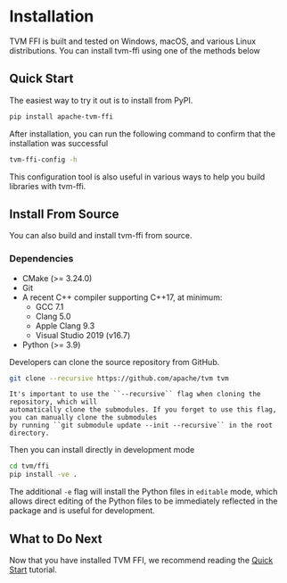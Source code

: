 <!--- Licensed to the Apache Software Foundation (ASF) under one -->
<!--- or more contributor license agreements.  See the NOTICE file -->
<!--- distributed with this work for additional information -->
<!--- regarding copyright ownership.  The ASF licenses this file -->
<!--- to you under the Apache License, Version 2.0 (the -->
<!--- "License"); you may not use this file except in compliance -->
<!--- with the License.  You may obtain a copy of the License at -->

<!---   http://www.apache.org/licenses/LICENSE-2.0 -->

<!--- Unless required by applicable law or agreed to in writing, -->
<!--- software distributed under the License is distributed on an -->
<!--- "AS IS" BASIS, WITHOUT WARRANTIES OR CONDITIONS OF ANY -->
<!--- KIND, either express or implied.  See the License for the -->
<!--- specific language governing permissions and limitations -->
<!--- under the License. -->
# Installation

TVM FFI is built and tested on Windows, macOS, and various
Linux distributions. You can install tvm-ffi using one of the
methods below

## Quick Start

The easiest way to try it out is to install from PyPI.

```bash
pip install apache-tvm-ffi
```

After installation, you can run the following command to confirm that
the installation was successful

```bash
tvm-ffi-config -h
```

This configuration tool is also useful in various ways to help you build
libraries with tvm-ffi.


## Install From Source

You can also build and install tvm-ffi from source.

### Dependencies

- CMake (>= 3.24.0)
- Git
- A recent C++ compiler supporting C++17, at minimum:
    - GCC 7.1
    - Clang 5.0
    - Apple Clang 9.3
    - Visual Studio 2019 (v16.7)
- Python (>= 3.9)


Developers can clone the source repository from GitHub.

```bash
git clone --recursive https://github.com/apache/tvm tvm
```

```{note}
It's important to use the ``--recursive`` flag when cloning the repository, which will
automatically clone the submodules. If you forget to use this flag, you can manually clone the submodules
by running ``git submodule update --init --recursive`` in the root directory.
```

Then you can install directly in development mode

```bash
cd tvm/ffi
pip install -ve .
```

The additional `-e` flag will install the Python files in `editable` mode,
which allows direct editing of the Python files to be immediately reflected in the package
and is useful for development.

## What to Do Next

Now that you have installed TVM FFI, we recommend reading the [Quick Start](./quick_start.md) tutorial.
